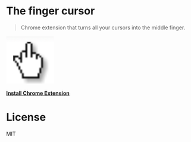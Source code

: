 # The finger cursor

> Chrome extension that turns all your cursors into the middle finger.

<img src="./extension/icon128.png" />

**[Install Chrome Extension](https://chrome.google.com/webstore/detail/the-finger-cursor/pefbcdoghamgldfkhonodjmmdcfdcfbh)**

# License

MIT
